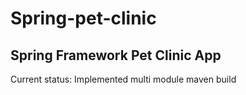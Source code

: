 # Spring-pet-clinic
## Spring Framework Pet Clinic App


Current status: Implemented multi module maven build
